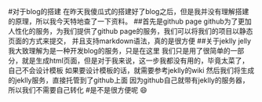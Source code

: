 #对于blog的搭建
在昨天我傻瓜式的搭建好了blog之后，但是我并没有理解搭建的原理，所以我今天特地查了一下资料。
##首先是github page
github为了更加人性化的服务，为我们提供了github page的服务，我们可以将我们的项目以静态页面的方式来提交，
并且支持markdown语法，真的是很方便
##关于jeklly jelly我大致理解为是一种开发blog的服务，只是在这里
我们只是用了很简单的一部分，就是生成html页面，但是对于我来说，这一步我都没有用的，毕竟太菜了，自己不会设计模板
如果要设计模板的话，就需要参考jeklly的wiki
然后我们将生成的jeklly服务，直接托管到了github上面
因为github自己就带有jeklly的服务器，所以我们不需要自己转化
#是不是很方便呢 😄
